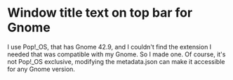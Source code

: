 # Window title text on top bar for Gnome

<p>
  I use Pop!_OS, that has Gnome 42.9, and I couldn't find the extension I needed that was compatible with my Gnome. So I made one.
  Of course, it's not Pop!_OS exclusive, modifying the metadata.json can make it accessible for any Gnome version.
</p>
